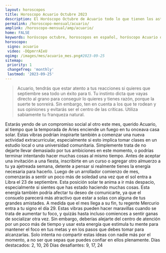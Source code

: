 ```yaml
---
layout: horoscopos
title: Horoscopo Acuario Octubre 2023
description: El Horóscopo Octubre de Acuario todo lo que tienen los astros preparados para este mes, amor, trabajo, familia. Todo sobre astrologia, tarot, predicciones. Horoscopo gratis en español, predicciones y astrología.
permalink: /horoscopo-mensual/acuario/
amplink: /horoscopo-mensual/amp/acuario/
home: FALSE
keywords: horóscopo octubre, horoscopos en español, horóscopo Acuario octubre , horóscopo esperanza gracia, horoscop, horóscopos gratis, horoscopo Acuario, Tarot, Astrologia, Zodíaco, Acuario, horoscopo gratis, horoscopo del mes 
horoscopo:
 signo: acuario
 video: -DQpmrrAIeU
ogimg: /images/mes/acuario_mes.png#2023-09-25
sitemap:
 priority: 1
 changefreq: 'monthly'
 lastmod: '2023-09-25'
---
```



 > Acuario, tendrás que estar atento a tus reacciones si quieres que septiembre sea todo un éxito para ti. Tu instinto dicta que vayas directo al grano para conseguir lo quieres y tienes razón, porque la suerte te sonreirá. Sin embargo, ten en cuenta a los que te rodean y sus opiniones y evitarás ser el centro de las críticas. Utiliza sabiamente tu franqueza natural.



Estarás yendo de un compromiso social al otro este mes, querido Acuario, al tiempo que la temporada de Aries enciende un fuego en tu onceava casa solar. Estas vibras podrían inspirarte también a comenzar una nueva actividad extracurricular, especialmente si esto implica tomar clases en un estudio local o una universidad comunitaria.
Simplemente trata de no dejarte llevar demasiado por tus ambiciones en este momento, o podrías terminar intentando hacer muchas cosas al mismo tiempo. Antes de aceptar una invitación a una fiesta, inscribirte en un curso o agregar otro almuerzo a tu ya ajetreada semana, detente a pensar si realmente tienes la energía necesaria para hacerlo.
Luego de un arrollador comienzo de mes, comenzarás a sentir un poco más de soledad una vez que el sol entra a Libra el 23 de septiembre. Esta posición solar te anima a ir más despacio, especialmente si sientes que has estado haciendo muchas cosas. Esta energía también podría afectar tu deseo de comunicarte, ya que el consuelo parecerá más atractivo que estar a solas con alguna de tus grandes amistades.
A medida que el mes llega a su fin, tu regente Mercurio entra a tu signo el día 29. Estas vibras pueden hacer maravillas cuando se trata de aumentar tu foco, y quizás hasta incluso comiences a sentir ganas de socializar otra vez.
Sin embargo, deberías alejarte del centro de atención por un poco más de tiempo y usar esta energía que estimula tu mente para mantener el foco en tus metas y en los pasos que debes tomar para alcanzarlas. Solo intenta no compartir estas ideas con nadie más por el momento, a no ser que sepas que puedes confiar en ellos plenamente.
Días destacados: 2, 10, 26
Días desafiantes: 9, 17, 24